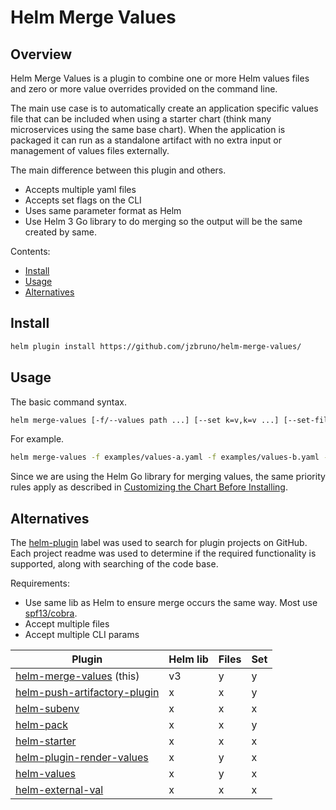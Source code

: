 # Helm Merge Values

## Overview

Helm Merge Values is a plugin to combine one or more Helm values files and zero or more value overrides provided on the command line.

The main use case is to automatically create an application specific values file that can be included when using a starter chart (think many microservices using the same base chart). When the application is packaged it can run as a standalone artifact with no extra input or management of values files externally.

The main difference between this plugin and others.

* Accepts multiple yaml files
* Accepts set flags on the CLI
* Uses same parameter format as Helm
* Use Helm 3 Go library to do merging so the output will be the same created by same.

Contents:

* [Install](#install)
* [Usage](#usage)
* [Alternatives](#alternatives)

## Install

```sh
helm plugin install https://github.com/jzbruno/helm-merge-values/
```

## Usage

The basic command syntax.

```sh
helm merge-values [-f/--values path ...] [--set k=v,k=v ...] [--set-file k=v,k=v ...] [--set-string k=v,k=v ...]
```

For example.

```sh
helm merge-values -f examples/values-a.yaml -f examples/values-b.yaml --set replicas=4 --set image=test:1.0.0
```

Since we are using the Helm Go library for merging values, the same priority rules apply as described in [Customizing the Chart Before Installing](https://helm.sh/docs/intro/using_helm/#customizing-the-chart-before-installing).

## Alternatives

The [helm-plugin](https://github.com/topics/helm-plugin) label was used to search for plugin projects on GitHub. Each project readme was used to determine if the required functionality is supported, along with searching of the code base.

Requirements:

* Use same lib as Helm to ensure merge occurs the same way. Most use [spf13/cobra](github.com/spf13/cobra).
* Accept multiple files
* Accept multiple CLI params

| Plugin | Helm lib | Files | Set |
| --- | --- | --- | --- |
| [helm-merge-values](https://github.com/jzbruno/helm-merge-values) (this) | v3 | y | y |
| [helm-push-artifactory-plugin](https://github.com/belitre/helm-push-artifactory-plugin) | x | x | y |
| [helm-subenv](https://github.com/hydeenoble/helm-subenv) | x | x | x |
| [helm-pack](https://github.com/thynquest/helm-pack) | x | x | y |
| [helm-starter](https://github.com/jlegrone/helm-starter) | x | x | x |
| [helm-plugin-render-values](https://github.com/vivid-money/helm-plugin-render-values) | x | y | x |
| [helm-values](https://github.com/shihyuho/helm-values) | x | y | x |
| [helm-external-val](https://github.com/kuuji/helm-external-val) | x | x | x |
